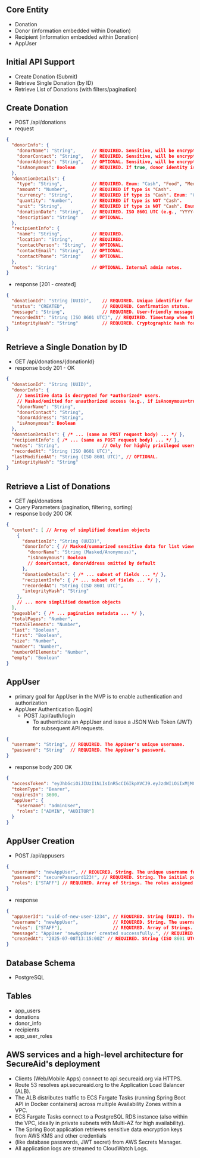 ## Core Entity
- Donation 
- Donor (information embedded within Donation)
- Recipient (information embedded within Donation)
- AppUser
## Initial API Support
- Create Donation (Submit)
- Retrieve Single Donation (by ID)
- Retrieve List of Donations (with filters/pagination)

## Create Donation
- POST /api/donations
- request
```json
{
  "donorInfo": {
    "donorName": "String",      // REQUIRED. Sensitive, will be encrypted at rest.
    "donorContact": "String",   // REQUIRED. Sensitive, will be encrypted at rest.
    "donorAddress": "String",   // OPTIONAL. Sensitive, will be encrypted at rest.
    "isAnonymous": Boolean      // REQUIRED. If true, donor identity is masked in public views.
  },
  "donationDetails": {
    "type": "String",           // REQUIRED. Enum: "Cash", "Food", "Medical Supplies", "Shelter Materials", "Other".
    "amount": "Number",         // REQUIRED if type is "Cash".
    "currency": "String",       // REQUIRED if type is "Cash". Enum: "GHS", "USD", "EUR", etc.
    "quantity": "Number",       // REQUIRED if type is NOT "Cash".
    "unit": "String",           // REQUIRED if type is NOT "Cash". Enum: "KG", "Liters", "Units", "Packs", etc.
    "donationDate": "String",   // REQUIRED. ISO 8601 UTC (e.g., "YYYY-MM-DDTHH:mm:ssZ").
    "description": "String"     // OPTIONAL.
  },
  "recipientInfo": {
    "name": "String",           // REQUIRED.
    "location": "String",       // REQUIRED.
    "contactPerson": "String",  // OPTIONAL.
    "contactEmail": "String",   // OPTIONAL.
    "contactPhone": "String"    // OPTIONAL.
  },
  "notes": "String"             // OPTIONAL. Internal admin notes.
}
```
- response [201 - created]
```json
{
  "donationId": "String (UUID)",    // REQUIRED. Unique identifier for the new donation.
  "status": "CREATED",              // REQUIRED. Confirmation status.
  "message": "String",              // REQUIRED. User-friendly message.
  "recordedAt": "String (ISO 8601 UTC)", // REQUIRED. Timestamp when the system recorded it.
  "integrityHash": "String"         // REQUIRED. Cryptographic hash for digital integrity verification.
}
```

## Retrieve a Single Donation by ID
- GET /api/donations/{donationId}
- response body 201 - OK
```json
{
  "donationId": "String (UUID)",
  "donorInfo": {
    // Sensitive data is decrypted for *authorized* users.
    // Masked/omitted for unauthorized access (e.g., if isAnonymous=true or low privilege).
    "donorName": "String",
    "donorContact": "String",
    "donorAddress": "String",
    "isAnonymous": Boolean
  },
  "donationDetails": { /* ... (same as POST request body) ... */ },
  "recipientInfo": { /* ... (same as POST request body) ... */ },
  "notes": "String",                // Only for highly privileged users.
  "recordedAt": "String (ISO 8601 UTC)",
  "lastModifiedAt": "String (ISO 8601 UTC)", // OPTIONAL.
  "integrityHash": "String"
}
```

## Retrieve a List of Donations
- GET /api/donations
- Query Parameters (pagination, filtering, sorting)
- response body  200 OK
```json
{
  "content": [ // Array of simplified donation objects
    {
      "donationId": "String (UUID)",
      "donorInfo": { // Masked/summarized sensitive data for list views by default.
        "donorName": "String (Masked/Anonymous)",
        "isAnonymous": Boolean
        // donorContact, donorAddress omitted by default
      },
      "donationDetails": { /* ... subset of fields ... */ },
      "recipientInfo": { /* ... subset of fields ... */ },
      "recordedAt": "String (ISO 8601 UTC)",
      "integrityHash": "String"
    },
    // ... more simplified donation objects
  ],
  "pageable": { /* ... pagination metadata ... */ },
  "totalPages": "Number",
  "totalElements": "Number",
  "last": "Boolean",
  "first": "Boolean",
  "size": "Number",
  "number": "Number",
  "numberOfElements": "Number",
  "empty": "Boolean"
}
```

## AppUser
- primary goal for AppUser in the MVP is to enable authentication and authorization
- AppUser Authentication (Login)
  - POST /api/auth/login
    - To authenticate an AppUser and issue a JSON Web Token (JWT) for subsequent API requests.
```json
{
  "username": "String", // REQUIRED. The AppUser's unique username.
  "password": "String"  // REQUIRED. The AppUser's password.
}
```
- response body 200 OK
```json
{
  "accessToken": "eyJhbGciOiJIUzI1NiIsInR5cCI6IkpXVCJ9.eyJzdWIiOiIxMjM0NTY3ODkwIiwibmFtZSI6IkpvaG4gRG9lIiwiaWF0IjoxNTE2MjM5MDIyLCJyb2xlcyI6WyJBRE1JTiIsIkFVRElUT1IiXX0.SflKxwRJSMeKKF2QT4fwpMeJf36POk6yJV_adQssw5c", // REQUIRED. The JWT for future requests.
  "tokenType": "Bearer",                                                                                                                                                                          // REQUIRED. Indicates the type of token.
  "expiresIn": 3600,                                                                                                                                                                              // REQUIRED. Integer. Token validity duration in seconds (e.g., 1 hour).
  "appUser": {                                                                                                                                                                                    // OPTIONAL. Basic AppUser info.
    "username": "adminUser",                                                                                                                                                                        // String.
    "roles": ["ADMIN", "AUDITOR"]                                                                                                                                                                   // Array of Strings. AppUser's roles for authorization.
  }
}
```

## AppUser Creation
- POST /api/appusers
```json
{
  "username": "newAppUser", // REQUIRED. String. The unique username for the new AppUser. Must be unique in the system.
  "password": "securePassword123!", // REQUIRED. String. The initial password for the new AppUser. Will be hashed before storage.
  "roles": ["STAFF"] // REQUIRED. Array of Strings. The roles assigned to this new AppUser (e.g., ["ADMIN"], ["STAFF"], ["AUDITOR"]).
}
```
- response
```json
{
  "appUserId": "uuid-of-new-user-1234", // REQUIRED. String (UUID). The unique identifier for the newly created AppUser.
  "username": "newAppUser",             // REQUIRED. String. The username of the created AppUser.
  "roles": ["STAFF"],                   // REQUIRED. Array of Strings. The roles assigned to the AppUser.
  "message": "AppUser 'newAppUser' created successfully.", // REQUIRED. String.
  "createdAt": "2025-07-08T13:15:00Z" // REQUIRED. String (ISO 8601 UTC). Timestamp of creation.
}
```

## Database Schema
-  PostgreSQL

## Tables
- app_users
- donations
- donor_info
- recipients
- app_user_roles

## AWS services and a high-level architecture for SecureAid's deployment
- Clients (Web/Mobile Apps) connect to api.secureaid.org via HTTPS. 
- Route 53 resolves api.secureaid.org to the Application Load Balancer (ALB). 
- The ALB distributes traffic to ECS Fargate Tasks (running Spring Boot API in Docker containers)
across multiple Availability Zones within a VPC.
- ECS Fargate Tasks connect to a PostgreSQL RDS instance 
(also within the VPC, ideally in private subnets with Multi-AZ for high availability).
- The Spring Boot application retrieves sensitive data 
encryption keys from AWS KMS and other credentials 
- (like database passwords, JWT secret) from AWS Secrets Manager.
- All application logs are streamed to CloudWatch Logs.
























